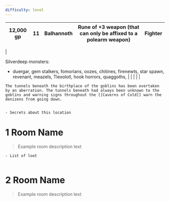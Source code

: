 ```yaml
---
difficulty: level 
---
```

| 12,000 gp | 11  | Balhannoth | Rune of +3 weapon (that can only be affixed to a polearm weapon) | Fighter |
| --------- | --- | ---------- | ---------------------------------------------------------------- | ------- |
| 

Silverdeep monsters: 
- duergar, gem stalkers, fomorians, oozes, chitines, firenewts, star spawn, revenant, meazels, Tlexolotl, hook horrors, quaggoths, |     |            |                                                                  |         |



```ad-history
The tunnels beneath the birthplace of the goblins has been overtaken by an aberration. The tunnels beneath had always been unknown to the goblins and warning signs throughout the [[Caverns of Cold]] warn the denizens from going down. 


```

```ad-Secrets
- Secrets about this location
```


# 1 Room Name
> Example room description text

```ad-loot
- List of loot


```

# 2 Room Name
> Example room description text